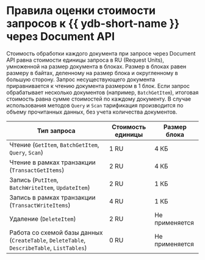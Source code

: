 # Правила оценки стоимости запросов к {{ ydb-short-name }} через Document API



Стоимость обработки каждого документа при запросе через Document API равна стоимости единицы запроса в RU (Request Units), умноженной на размер документа в блоках. Размер в блоках равен размеру в байтах, деленному на размер блока и округленному в большую сторону. Запрос несуществующего документа приравнивается к чтению документа размером в 1 блок. Если запрос обрабатывает несколько документов (например, `BatchGetItem`), итоговая стоимость равна сумме стоимостей по каждому документу. В случае использования методов `Query` и `Scan` тарификация производится по объему прочитанных данных, без учета количества документов. 

Тип запроса | Стоимость единицы | Размер блока
--- | --- | ---
Чтение (`GetItem`, `BatchGetItem`, `Query`, `Scan`) | 1 RU | 4 КБ
Чтение в рамках транзакции (`TransactGetItems`) | 2 RU | 4 КБ
Запись (`PutItem`, `BatchWriteItem`, `UpdateItem`) | 2 RU | 1 КБ
Запись в рамках транзакции (`TransactWriteItems`) | 4 RU | 1 КБ
Удаление (`DeleteItem`) | 2 RU | Не применяется
Работа со схемой базы данных (`CreateTable`, `DeleteTable`, `DescribeTable`, `ListTables`) | 0 RU | Не применяется
